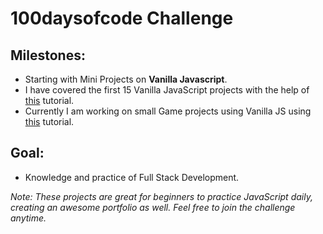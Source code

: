 # 100daysofcode Challenge

## Milestones:
* Starting with Mini Projects on **Vanilla Javascript**.
* I have covered the first 15 Vanilla JavaScript projects with the help of [this](https://www.youtube.com/watch?v=3PHXvlpOkf4&feature=youtu.be) tutorial.
* Currently I am working on small Game projects using Vanilla JS using [this](https://www.youtube.com/watch?v=lhNdUVh3qCc&t=5687s) tutorial.

## Goal: 
* Knowledge and practice of Full Stack Development.

*Note: These projects are great for beginners to practice JavaScript daily, creating an awesome portfolio as well. Feel free to join the challenge anytime.*

